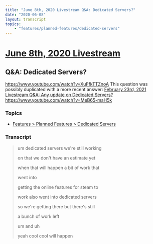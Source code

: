 ```yaml
---
title: "June 8th, 2020 Livestream Q&A: Dedicated Servers?"
date: "2020-06-08"
layout: transcript
topics:
    - "features/planned-features/dedicated-servers"
---
```

# [June 8th, 2020 Livestream](../2020-06-08.md)
## Q&A: Dedicated Servers?
https://www.youtube.com/watch?v=XuFfkTTZnoA
This question was possibly duplicated with a more recent answer: [February 23rd, 2021 Livestream Q&A: Any update on Dedicated Servers?](./yt-MeB65-maH5k.md) https://www.youtube.com/watch?v=MeB65-maH5k


### Topics
* [Features > Planned Features > Dedicated Servers](../topics/features/planned-features/dedicated-servers.md)

### Transcript

> um dedicated servers we're still working
>
> on that we don't have an estimate yet
>
> when that will happen a bit of work that
>
> went into
>
> getting the online features for steam to
>
> work also went into dedicated servers
>
> so we're getting there but there's still
>
> a bunch of work left
>
> um and uh
>
> yeah cool cool will happen
